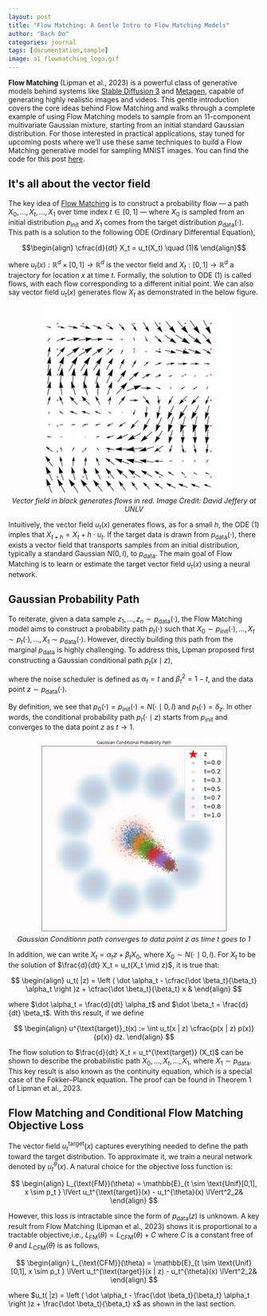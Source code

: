 ```yaml
---
layout: post
title: "Flow Matching: A Gentle Intro to Flow Matching Models"
author: "Bach Do"
categories: journal
tags: [documentation,sample]
image: a1_flowmatching_logo.gif
---
```


**Flow Matching** (Lipman et al., 2023) is a powerful class of generative models behind systems like [Stable Diffusion 3](https://stability.ai/news/stable-diffusion-3) and [Metagen](https://ai.meta.com/research/publications/flow-matching-guide-and-code/), capable of generating highly realistic images and videos. This gentle introduction covers the core ideas behind Flow Matching and walks through a complete example of using Flow Matching models to sample from an 11-component multivariate Gaussian mixture, starting from an initial standard Gaussian distribution. For those interested in practical applications, stay tuned for upcoming posts where we’ll use these same techniques to build a Flow Matching generative model for sampling MNIST images. You can find the code for this post [here](https://github.com/bachvietdo01/generative_models/tree/main/flow_matching).



## It's all about the vector field

The key idea of [Flow Matching](https://arxiv.org/abs/2210.02747) is to construct a probability flow — a path $X_0, \ldots, X_t, \ldots, X_1$ over time index $t \in [0, 1]$ — where  $X_0$ is sampled from an initial distribution $p_{\text{init}}$ and $X_1$ comes from the target distribution $p_{\text{data}}(\cdot)$. This path is a solution to the following ODE (Ordinary Differential Equation), 

$$\begin{align} 
\cfrac{d}{dt} X_t = u_t(X_t) \quad (1)&
\end{align}$$  

where $u_t(x): \mathbb{R}^d \times [0,1] \to \mathbb{R}^d$ is the vector field and $X_t: [0,1] \to \mathbb{R}^d$ a trajectory for location $x$ at time $t$. Formally, the solution to ODE $(1)$ is called flows, with each flow corresponding to a different initial point. We can also say vector field $u_t(x)$ generates flow $X_t$ as demonstrated in the below figure.


<p align="center">
<img src="https://github.com/bachvietdo01/bachvietdo01.github.io/blob/main/assets/img/vf_flow.gif?raw=true" alt="vectorfieldflow" width="380"/>
<br>
<em>Vector field in black generates flows in red. Image Credit: David Jeffery at UNLV</em>
</p>

Intuitively, the vector field $u_t(x)$ generates flows, as for a small $h$, the ODE $(1)$ imples that $X_{t+h} = X_t + h \cdot u_t$. If the target data is drawn from $p_{\text{data}}(\cdot)$, there exists a vector field that transports samples from an initial distribution, typically a standard Gaussian $N(0, I)$, to $p_{\text{data}}$. The main goal of Flow Matching is to learn or estimate the target vector field $u_t(x)$ using a neural network.

## Gaussian Probability Path

To reiterate, given a data sample $z_1, \ldots, z_n \sim p_{\text{data}}(\cdot)$, the Flow Matching model aims to construct a probability path $p_t(\cdot)$ such that
$X_0 \sim p_{\text{init}}(\cdot), \ldots, X_t \sim p_t(\cdot), \ldots, X_1 \sim p_{\text{data}}(\cdot)$.
However, directly building this path from the marginal $p_{\text{data}}$ is highly challenging. To address this, Lipman proposed first constructing a Gaussian conditional path $p_t(x \mid z)$,

where the noise scheduler is defined as $\alpha_t = t$ and $\beta_t^2 = 1 - t$, and the data point $z \sim p_{\text{data}}(\cdot)$.

By definition, we see that $p_0(\cdot) = p_{\text{init}}(\cdot) = N(\cdot \mid 0, I)$ and $p_1(\cdot) = \delta_z$. In other words, the conditional probability path $p_t(\cdot \mid z)$ starts from $p_{\text{init}}$ and converges to the data point $z$ as $t \to 1$.

<p align="center">
<img src="https://github.com/bachvietdo01/bachvietdo01.github.io/blob/main/assets/img/a1_gcp.png?raw=true" alt="a1_gcp" width="380"/>
<br>
<em>Gaussian Conditionn path converges to data point z as time t goes to 1</em>
</p>

In addition, we can write
$X_t = \alpha_t z + \beta_t X_0$, where $X_0 \sim N(\cdot \mid 0, I)$.
For $X_t$ to be the solution of $\frac{d}{dt} X_t = u_t(X_t \mid z)$, it is true that:

$$
\begin{align}
u_t( |z) = \left ( \dot \alpha_t -  \cfrac{\dot \beta_t}{\beta_t} \alpha_t \right )z + \cfrac{\dot \beta_t}{\beta_t} x &
\end{align}
$$

where $\dot \alpha_t = \frac{d}{dt} \alpha_t$ and $\dot \beta_t = \frac{d}{dt} \beta_t$. With ths result, if we define

$$
\begin{align}
u^{\text{target}}_t(x) := \int u_t(x | z) \cfrac{p(x | z) p(x)}{p(x)} dz.
\end{align}
$$

The flow solution to $\frac{d}{dt} X_t = u_t^{\text{target}} (X_t)$ can be shown to describe the probabilistic path $X_0, \ldots, X_t, \ldots, X_1$, where $X_1 \sim p_{\text{data}}$. This key result is also known as the continuity equation, which is a special case of the Fokker–Planck equation. The proof can be found in Theorem 1 of Lipman et al., 2023.

## Flow Matching and Conditional Flow Matching Objective Loss

The vector field $u_t^{\text{target}}(x)$ captures everything needed to define the path toward the target distribution. To approximate it, we train a neural network denoted by $u_t^{\theta}(x)$. A natural choice for the objective loss function is:


$$
\begin{align}
L_{\text{FM}}(\theta) = \mathbb{E}_{t \sim \text{Unif}[0,1], x \sim p_t } \lVert u_t^{\text{target}}(x) - u_t^{\theta}(x) \lVert^2_2&
\end{align}
$$

However, this loss is intractable since the form of $p_{\text{data}}(z)$ is unknown. A key result from Flow Matching (Lipman et al., 2023) shows it is proportional to a tractable objective,i.e., $L_{\text{FM}}(\theta) = L_{\text{CFM}}(\theta) + C$ where $C$ is a constant free of $\theta$ and $L_{\text{CFM}}(\theta)$ is as follows,

$$
\begin{align}
L_{\text{CFM}}(\theta) = \mathbb{E}_{t \sim \text{Unif}[0,1], x \sim p_t } \lVert u_t^{\text{target}}(x | z) - u_t^{\theta}(x) \lVert^2_2&
\end{align}
$$

where $u_t( |z) = \left ( \dot \alpha_t -  \frac{\dot \beta_t}{\beta_t} \alpha_t \right )z + \frac{\dot \beta_t}{\beta_t} x$ as shown in the last section.







